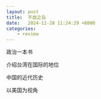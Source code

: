 ```yaml
---
layout: post
title:  不屈之岛
date:   2024-11-28 11:24:29 +0800
categories: 
    - review
---
```


政治一本书

介绍台湾在国际的地位

中国的近代历史

以美国为视角
